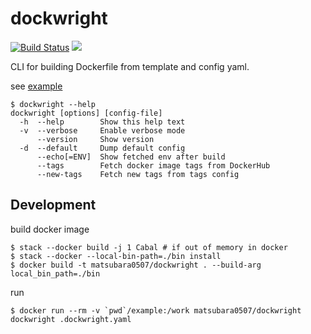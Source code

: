 # dockwright

[![Build Status](https://travis-ci.com/matsubara0507/dockwright.svg?branch=master)](https://travis-ci.com/matsubara0507/dockwright)
[![](https://images.microbadger.com/badges/image/matsubara0507/dockwright.svg)](https://microbadger.com/images/matsubara0507/dockwright "Get your own image badge on microbadger.com")


CLI for building Dockerfile from template and config yaml.

see [example](example)

```
$ dockwright --help
dockwright [options] [config-file]
  -h  --help        Show this help text
  -v  --verbose     Enable verbose mode
      --version     Show version
  -d  --default     Dump default config
      --echo[=ENV]  Show fetched env after build
      --tags        Fetch docker image tags from DockerHub
      --new-tags    Fetch new tags from tags config
```

## Development

build docker image

```
$ stack --docker build -j 1 Cabal # if out of memory in docker
$ stack --docker --local-bin-path=./bin install
$ docker build -t matsubara0507/dockwright . --build-arg local_bin_path=./bin
```

run

```
$ docker run --rm -v `pwd`/example:/work matsubara0507/dockwright dockwright .dockwright.yaml
```

